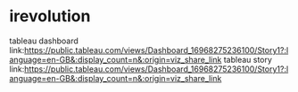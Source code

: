 # irevolution


tableau dashboard link:https://public.tableau.com/views/Dashboard_16968275236100/Story1?:language=en-GB&:display_count=n&:origin=viz_share_link
tableau story link:https://public.tableau.com/views/Dashboard_16968275236100/Story1?:language=en-GB&:display_count=n&:origin=viz_share_link
